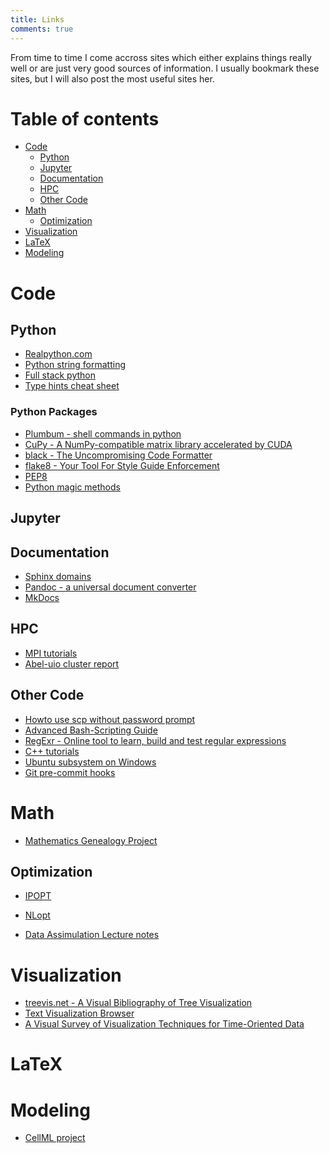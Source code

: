 ```yaml
---
title: Links
comments: true
---
```

From time to time I come accross sites which either explains things
really well or are just very good sources of information. I usually
bookmark these sites, but I will also post the most useful sites her.

# Table of contents

- [Code](#code)
  * [Python](#python)
  * [Jupyter](#jupyter)
  * [Documentation](#documentation)
  * [HPC](#hpc)
  * [Other Code](#other)
- [Math](#math)
  * [Optimization](#optimization)
- [Visualization](#visualization)
- [LaTeX](#latex)
- [Modeling](#modeling)


# Code <a name="code"></a>



## Python  <a name="python"></a>

* [Realpython.com](https://realpython.com)
* [Python string formatting](https://pyformat.info)
* [Full stack python](https://www.fullstackpython.com)
* [Type hints cheat
  sheet](https://mypy.readthedocs.io/en/latest/cheat_sheet_py3.html)
  
### Python Packages

* [Plumbum - shell commands in
  python](https://plumbum.readthedocs.io/en/latest/)
* [CuPy - A NumPy-compatible matrix library accelerated by
  CUDA](https://cupy.chainer.org)
* [black - The Uncompromising Code Formatter](https://github.com/ambv/black)
* [flake8 - Your Tool For Style Guide Enforcement](http://flake8.pycqa.org/en/latest/index.html)
* [PEP8](https://www.python.org/dev/peps/pep-0008/)
* [Python magic methods](https://rszalski.github.io/magicmethods/)

  
## Jupyter <a name="jupyter"></a>

## Documentation <a name="documentation"></a>

* [Sphinx domains](http://www.sphinx-doc.org/en/1.6/domains.html)
* [Pandoc - a universal document converter](https://pandoc.org)
* [MkDocs](https://www.mkdocs.org)

## HPC <a name="hpc"></a>

* [MPI tutorials](http://mpitutorial.com)
* [Abel-uio cluster report](http://www.abel.uio.no/ganglia/)

## Other Code <a name="other"></a>

* [Howto use scp without password prompt](https://www.how2s.org/index.php/Howto_use_scp_without_password_prompt_(batch_mode,_scp_-B))
* [Advanced Bash-Scripting Guide](http://www.tldp.org/LDP/abs/html/)
* [RegExr - Online tool to learn, build and test regular
  expressions](https://regexr.com)  
* [C++ tutorials](http://www.cplusplus.com/doc/tutorial/)
* [Ubuntu subsystem on
  Windows](https://www.betteridiot.tech/blog/pop/betterblog/2018/9/windows-10-linux-subsystem-for-python-developers)
* [Git pre-commit hooks](https://ljvmiranda921.github.io/notebook/2018/06/21/precommits-using-black-and-flake8/)

# Math <a name="math"></a>

* [Mathematics Genealogy Project](https://genealogy.math.ndsu.nodak.edu)

## Optimization <a name="optimization"></a>

* [IPOPT](https://www.coin-or.org/Ipopt/documentation/)
* [NLopt](https://nlopt.readthedocs.io/en/latest/NLopt_Introduction/)

* [Data Assimulation Lecture
  notes](http://www.atmosp.physics.utoronto.ca/PHY2509/) 
  
  
# Visualization <a name="visualization"></a>

* [treevis.net - A Visual Bibliography of Tree
  Visualization](http://treevis.net)
* [Text Visualization Browser](http://textvis.lnu.se)
* [A Visual Survey of Visualization Techniques for Time-Oriented Data](https://vcg.informatik.uni-rostock.de/~ct/timeviz/timeviz.html)

# LaTeX <a name="latex"></a>

# Modeling <a name="modeling"></a>

* [CellML project](https://www.cellml.org)



